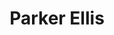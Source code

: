 ---
layout: gallery
title: "Parker Ellis"
categories: gallery
pic-size: 11.5" x 12.5"
img: parker_ellis.jpg
---